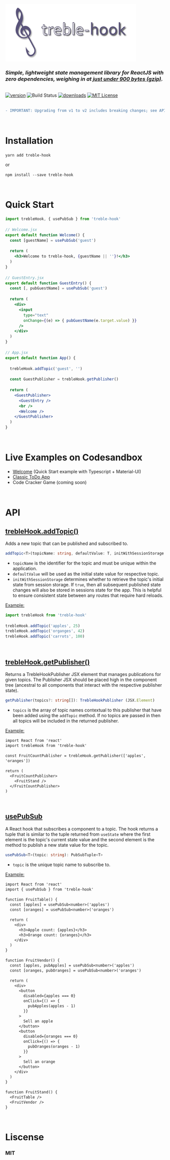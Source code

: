 
<div>
  <img height="180" alt='treble-hook' src='https://raw.githubusercontent.com/rollercodester/treblehook/main/doc-assets/treble-hook-3.png'/>
    <h3>
    <i>Simple, lightweight state management library for ReactJS with zero dependencies, weighing in at <a href="https://bundlephobia.com/result?p=treble-hook@latest">just under 900 bytes (gzip)</a>.</i>
  </h3>
  <br />
  <div style="float:left;">
    <a href="https://www.npmjs.com/package/treble-hook" rel="nofollow"><img src="https://img.shields.io/npm/v/treble-hook.svg?style=flat" alt="version"></a>
    <img src="https://img.shields.io/travis/rollercodester/treblehook.svg?branch=main&style=flat" alt="Build Status">
    <a href="http://www.npmtrends.com/treble-hook" rel="nofollow"><img src="https://img.shields.io/npm/dm/treble-hook.svg?style=flat" alt="downloads"></a>
    <a href="https://github.com/rollercodester/treblehook/blob/main/LICENSE" rel="nofollow"><img src="https://img.shields.io/npm/l/treble-hook.svg?style=flat" alt="MIT License"></a>
  </div>
</div>

<div style="float:none;">&nbsp;</div>

<br/>

```diff
- IMPORTANT: Upgrading from v1 to v2 includes breaking changes; see API below for new interfaces.
```
<br/>

# Installation

`yarn add treble-hook`

or

`npm install --save treble-hook`

<br/>

# Quick Start

```jsx
import trebleHook, { usePubSub } from 'treble-hook'

// Welcome.jsx
export default function Welcome() {
  const [guestName] = usePubSub('guest')

  return (
    <h3>Welcome to treble-hook, {guestName || ''}!</h3>
  )
}

// GuestEntry.jsx
export default function GuestEntry() {
  const [, pubGuestName] = usePubSub('guest')

  return (
    <div>
      <input
        type="text"
        onChange={(e) => { pubGuestName(e.target.value) }}
      />
    </div>
  )
}

// App.jsx
export default function App() {

  trebleHook.addTopic('guest', '')

  const GuestPublisher = trebleHook.getPublisher()

  return (
    <GuestPublisher>
      <GuestEntry />
      <br />
      <Welcome />
    </GuestPublisher>
  )
}
```

<br/>

# Live Examples on Codesandbox

- [Welcome](https://codesandbox.io/s/treble-hook-quick-start-z2m7r) (Quick Start example with Typescript + Material-UI)
- [Classic ToDo App](https://codesandbox.io/s/treble-hook-todos-y7fr0)
- Code Cracker Game (coming soon)

<br/>

# API

## <ins>trebleHook.addTopic()<ins>

Adds a new topic that can be published and subscribed to.

```ts
addTopic<T>(topicName: string, defaultValue: T, initWithSessionStorage = false): void
```
- `topicName` is the identifier for the topic and must be unique within the application.
- `defaultValue` will be used as the initial state value for respective topic.
- `initWithSessionStorage` determines whether to retrieve the topic's initial state from session storage. If `true`, then all subsequent published state changes will also be stored in sessions state for the app. This is helpful to ensure consistent state between any routes that require hard reloads.

<ins>Example:</ins>

```ts
import trebleHook from 'treble-hook'

trebleHook.addTopic('apples', 25)
trebleHook.addTopic('organges', 42)
trebleHook.addTopic('carrots', 100)
```

<br/>

## <ins>trebleHook.getPublisher()</ins>

Returns a TrebleHookPublisher JSX element that manages publications for given topics. The Publisher JSX should be placed high in the component tree (ancestral to all components that interact with the respective publisher state).

```ts
getPublisher(topics?: string[]): TrebleHookPublisher (JSX.Element)
```
- `topics` is the array of topic names contextual to this publisher that have been added using the `addTopic` method. If no topics are passed in then all topics will be included in the returned publisher.

<ins>Example:</ins>

```tsx
import React from 'react'
import trebleHook from 'treble-hook'

const FruitCountPublisher = trebleHook.getPublisher(['apples', 'oranges'])

return (
  <FruitCountPublisher>
    <FruitStand />
  </FruitCountPublisher>
)
```

<br/>

## <ins>usePubSub</ins>

A React hook that subscribes a component to a topic. The hook returns a tuple that is similar to the tuple returned from `useState` where the first element is the topic's current state value and the second element is the method to publish a new state value for the topic.

```ts
usePubSub<T>(topic: string): PubSubTuple<T>
```
- `topic` is the unique topic name to subscribe to.

<ins>Example:</ins>

```tsx
import React from 'react'
import { usePubSub } from 'treble-hook'

function FruitTable() {
  const [apples] = usePubSub<number>('apples')
  const [oranges] = usePubSub<number>('oranges')

  return (
    <div>
      <h3>Apple count: {apples}</h3>
      <h3>Orange count: {oranges}</h3>
    </div>
  )
}

function FruitVendor() {
  const [apples, pubApples] = usePubSub<number>('apples')
  const [oranges, pubOranges] = usePubSub<number>('oranges')

  return (
    <div>
      <button
        disabled={apples === 0}
        onClick={() => {
          pubApples(apples - 1)
        }}
      >
        Sell an apple
      </button>
      <button
        disabled={oranges === 0}
        onClick={() => {
          pubOranges(oranges - 1)
        }}
      >
        Sell an orange
      </button>
    </div>
  )
}

function FruitStand() {
  <FruitTable />
  <FruitVendor />
}
```

<br/>

# Liscense

### MIT
